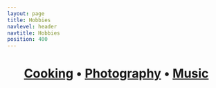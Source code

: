 ```yaml
---
layout: page
title: Hobbies
navlevel: header
navtitle: Hobbies
position: 400
---
```


<center><h1>
	<a href="{{ site.baseurl }}/hobbies/cooking.html">
		Cooking</a>
	•
	<a href="{{ site.baseurl }}/hobbies/photography.html">
		Photography</a>
	•
	<a href="{{ site.baseurl }}/hobbies/music.html">
		Music</a>
</h1></center>